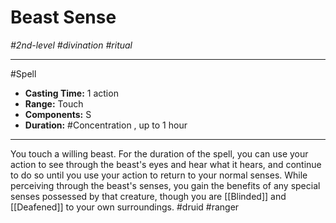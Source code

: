 # Beast Sense
*#2nd-level #divination #ritual*
___ 
#Spell
- **Casting Time:** 1 action
- **Range:** Touch
- **Components:** S
- **Duration:** #Concentration , up to 1 hour
---
You touch a willing beast. For the duration of the spell, you can use your action to see through the beast's eyes and hear what it hears, and continue to do so until you use your action to return to your normal senses. While perceiving through the beast's senses, you gain the benefits of any special senses possessed by that creature, though you are [[Blinded]] and [[Deafened]] to your own surroundings.
#druid
#ranger